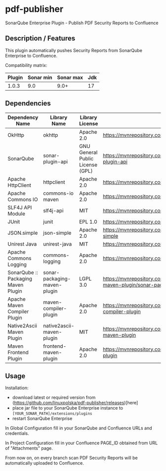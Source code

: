 # pdf-publisher
SonarQube Enterprise Plugin - Publish PDF Security Reports to Confluence

## Description / Features

This plugin automatically pushes Security Reports from SonarQube Enterprise to Confluence.

Compatibility matrix:

| Plugin | Sonar min | Sonar max | Jdk |
|--------|-----------|-----------|-----|
| 1.0.3  | 9.0       | 9.0+      | 17  |

## Dependencies

| Dependency Name | Library Name | Library License | Library URL |
|-----------------|--------------|-----------------|--------------|
| OkHttp	| okhttp | Apache 2.0 | https://mvnrepository.com/artifact/com.squareup.okhttp3/okhttp |
| SonarQube | sonar-plugin-api | GNU General Public License (GPL) | https://mvnrepository.com/artifact/org.sonarsource.sonarqube/sonar-plugin-api |
| Apache HttpClient | httpclient | Apache 2.0 | https://mvnrepository.com/artifact/org.apache.httpcomponents/httpclient | 
| Apache Commons IO | commons-io maven | Apache 2.0 | https://mvnrepository.com/artifact/commons-io/commons-io |
| SLF4J API Module | slf4j-api | MIT | https://mvnrepository.com/artifact/org.slf4j/slf4j-api |
| JUnit | junit | EPL 1.0 | https://mvnrepository.com/artifact/junit/junit |
| JSON.simple | json-simple | Apache 2.0 | https://mvnrepository.com/artifact/com.googlecode.json-simple/json-simple |
| Unirest Java | unirest-java | MIT | https://mvnrepository.com/artifact/com.mashape.unirest/unirest-java |
| Apache Commons Logging | commons-logging | Apache 2.0 | https://mvnrepository.com/artifact/commons-logging/commons-logging |
| SonarQube :: Packaging Maven Plugin | sonar-packaging-maven-plugin | LGPL 3.0 | https://mvnrepository.com/artifact/org.sonarsource.sonar-packaging-maven-plugin/sonar-packaging-maven-plugin |
| Apache Maven Compiler Plugin | maven-compiler-plugin | Apache 2.0 | https://mvnrepository.com/artifact/org.apache.maven.plugins/maven-compiler-plugin |
| Native2Ascii Maven Plugin | native2ascii-maven-plugin | MIT | https://mvnrepository.com/artifact/org.codehaus.mojo/native2ascii-maven-plugin |
| Maven Frontend Plugin | frontend-maven-plugin | Apache 2.0 | https://mvnrepository.com/artifact/com.github.eirslett/frontend-maven-plugin | 



## Usage

Installation:
- download latest or required version from (https://github.com/linuxpolska/pdf-publisher/releases)[here]
- place jar file to your SonarQube Enterprise instance to ```[YOUR_SONAR_PATH]/extensions/plugins```
- restart SonarQube Enterprise

In Global Configuration fill in your SonarQube and Confluence URLs and credentials.

In Project Configuration fill in your Confluence PAGE_ID obtained from URL of "Attachments" page.

From now on, on every branch scan PDF Security Reports will be automatically uploaded to Confluence.
